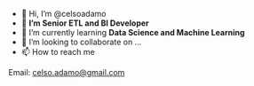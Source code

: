 - 👋 Hi, I’m @celsoadamo
- 👀 **I’m Senior ETL and BI Developer**
- 🌱 I’m currently learning **Data Science and Machine Learning**
- 💞️ I’m looking to collaborate on ...
- 📫 How to reach me 

Email: celso.adamo@gmail.com 

<!---
celsoadamo/celsoadamo is a ✨ special ✨ repository because its `README.md` (this file) appears on your GitHub profile.
You can click the Preview link to take a look at your changes.
--->

